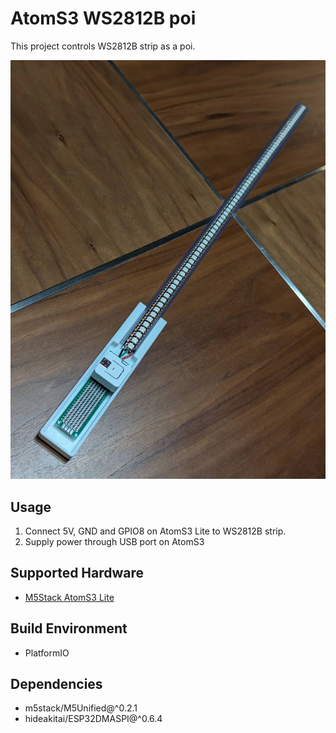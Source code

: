 # AtomS3 WS2812B poi

This project controls WS2812B strip as a poi.

![](./poi.jpg)

## Usage

1. Connect 5V, GND and GPIO8 on AtomS3 Lite to WS2812B strip.
2. Supply power through USB port on AtomS3

## Supported Hardware

* [M5Stack AtomS3 Lite](https://docs.m5stack.com/en/core/AtomS3%20Lite)

## Build Environment

* PlatformIO

## Dependencies

* m5stack/M5Unified@^0.2.1
* hideakitai/ESP32DMASPI@^0.6.4

